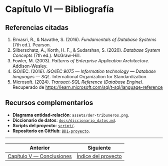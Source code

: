 # Capítulo VI — Bibliografía

## Referencias citadas
1. Elmasri, R., & Navathe, S. (2016). *Fundamentals of Database Systems* (7th ed.). Pearson.
2. Silberschatz, A., Korth, H. F., & Sudarshan, S. (2020). *Database System Concepts* (7th ed.). McGraw-Hill.
3. Fowler, M. (2003). *Patterns of Enterprise Application Architecture*. Addison-Wesley.
4. ISO/IEC. (2016). *ISO/IEC 9075 — Information technology — Database languages — SQL*. International Organization for Standardization.
5. Microsoft. (2024). *Transact-SQL Reference (Database Engine)*. Recuperado de https://learn.microsoft.com/sql/t-sql/language-reference

## Recursos complementarios
- **Diagrama entidad-relación**: `assets/der-tribuneros.png`.
- **Diccionario de datos**: [`docs/diccionario_datos.md`](diccionario_datos.md).
- **Scripts del proyecto**: [`script/`](../script/).
- **Repositorio en GitHub**: [`BD1-proyecto`](../README.md).


---

|  Anterior | Siguiente  |
| --- | --- |
| [Capítulo V — Conclusiones](capitulo-5-conclusiones.md) | [Índice del proyecto](indice.md) |
